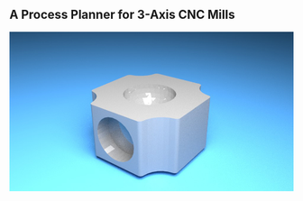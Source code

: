 ## A Process Planner for 3-Axis CNC Mills

![Alt text](/images/CircleWithFilletSide.jpg?raw=true "Optional Title")